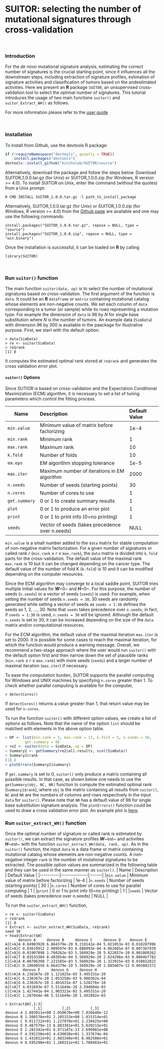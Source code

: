 # SUITOR: selecting the number of mutational signatures through cross-validation
<br/>

### Introduction
For the  _de novo_ mutational signature analysis, estimating the correct number of signatures is the crucial starting point, since it influences all the downstream steps, including extraction of signature profiles, estimation of signature activities and classification of tumors based on the andestimated activities. Here we present an **R** package `SUITOR`, an unsupervised cross-validation tool to select the optimal number of signatures. This tutorial introduces the usage of two main functions `suitor()` and `suitor_Extract_WH()` as follows.

For more information please refer to the [user guide](https://github.com/binzhulab/SUITOR/blob/master/User_Guide_SUITOR.pdf)

<br/>

### Installation
To install from Github, use the devtools R package:
```r
if (!requireNamespace("devtools", quietly = TRUE))  
	install.packages("devtools")
devtools::install_github("binzhulab/SUITOR/source")
```
Alternatively, download the package and follow the steps below. Download SUITOR_1.0.0.tar.gz (for Unix) or SUITOR_1.0.0.zip (for Windows, R version >= 4.0). To install SUITOR on Unix, enter the command (without the quotes) from a Unix prompt:
```
R CMD INSTALL SUITOR_1.0.0.tar.gz -l path_to_install_package
```
Alternatively, SUITOR_1.0.0.tar.gz (for Unix) or SUITOR_1.0.0.zip (for Windows, R version >= 4.0) from the [Github page](https://github.com/binzhulab/SUITOR) are available and one may use the following commands:
```
install.packages("SUITOR_1.0.0.tar.gz", repose = NULL, type = "source")
install.packages("SUITOR_1.0.0.zip", repose = NULL, type = "win.binary")
```
Once the installation is successful, it can be loaded on **R** by calling 
```
library(SUITOR)
```
<br/>

### Run `suitor()` function
The main function `suitor(data, op)` is to select the number of mutational signatures based on cross-validation. The first argument of the function is `data`. It could be an **R**  `dataframe` or `matrix` containing mutational catalog whose elements are non-negative counts. We set each column of `data` corresponding to a tumor (or sample) while its rows representing a mutation type. For example the dimension of `data` is 96 by _N_ for single base substitution where _N_ is the number of tumors. An example data (`SimData`) with dimension 96 by 300 is available in the paackage for illustrative purpose. 
First, we start with the default option:
```
> data(SimData)
> re <- suitor(SimData)
> re$rank
[1] 8
```
It computes the estimated optimal rank stored at `re$rank` and generates the cross validation error plot. 

#### `suitor()` Options 
Since SUTIOR is based on cross-validation and the Expectation Conditional Maximization (ECM) algorithm, it is necessary to set a list of tuning parameters which control the fitting process.

| Name   |      Description      |  Default Value |
|----------|:-------------|:------|
|`min.value` | Minimum value of matrix before factorizing | 1e-4 |
|`min.rank` | Minimum rank | 1 |
|`max.rank` | Maximum rank | 10 |
|`k.fold` | Number of folds | 10 |
|`em.eps`| EM algorithm stopping tolerance | 1e-5 |
|`max.iter` | Maximum number of iterations in EM algorithm | 2000 |
|`n.seeds` | Number of seeds (starting points) | 30 |
|`n.cores` | Number of cores to use | 1 |
|`get.summary` | 0 or 1 to create summary results | 1 |
|`plot` | 0 or 1 to produce an error plot | 1 |
|`print` | 0 or 1 to print info (0=no printing) | 1 |
|`seeds` | Vector of seeds (takes precedence over n.seeds) | NULL |

`min.value` is a small number added to the `data` matrix for stable computation of non-negative matrix factorization. For a given number of signatures or called rank _r_  (`min.rank` &le; _r_ &le; `max.rank`), the `data` matrix is divided into `k.fold` parts for the cross-validation. The default value of the maximal rank `max.rank` is 10 but it can be changed depending on the cancer type. The default value of the number of fold K (`k.fold`) is 10 and it can be modified depending on the computer resources.

Since the ECM algorithm may converge to a local saddle point, SUITOR tries multiple initial values for _**W**_~0~ and _**H**_~0~. For this purpose, the number of seeds (`n.seeds`) or a vector of seeds (`seeds`) is used. For example, when setting the number of seeds `n.seeds = 30`, 30 seeds are randomly generated while setting a vector of seeds as `seeds = 1:30` defines the seeds as 1, 2, ..., 30. Note that `seeds` takes precedence over `n.seeds`; in fact, if `seeds = 1:30` is used, `n.seeds = 30` will be ignored. Although the default `n.seeds` is set to 30, it can be increased depending on the size of the `data` matrix and/or computational resources.

For the ECM algorithm, the default value of the maximal iteration `max.iter` is set to 2000. It is possible for some cases to reach the maximal iteration, for which the function would produce a warning message. Overall, we recommend a two-stage approach where the user would  run `suitor()` with the default option first and then narrow down the set of plausible ranks (`min.rank` &le; _r_ &le; `max.rank`) with more seeds (`seeds`) and a larger number of maximal iteration (`max.iter`) if necessary.

To ease the computation burden, SUITOR supports the parallel computing for Windows and UNIX machines by specifying `n.cores` greater than 1. To check whether parallel computing is available for the computer,
```
> detectCores()
```
If `detectCores()` returns a value greater than 1, that return value may be used for `n.cores`.


To run the function `suitor()` with different option values, we create a list of options as follows. Note that the name of the option `list` should be matched with elements in the above option table.
```r
> OP <- list(min.rank = 5, max.rank = 13, k.fold = 5, n.seeds = 50, 
	     get.summary = 0)
> re2 <- suitor(data = SimData, op = OP)
> Summary2 <- getSummary(re2$all.results, ncol(SimData))
> Summary2$rank
[1] 8
> plotErrors(Summary2$summary)
```
If `get.summary` is set to 0, `suitor()` only produce a matrix containing all possible results. In that case, as shown below one needs to use the `getSummary(obj, NC, NR)` function to compute the estimated optimal rank (`Summary1$rank`), where `obj` is the matrix containing all results from `suitor()`, `NC` and `NR` are the numbers of columns and rows respectively in the input `data` for `suitor()`. Please note that `NR` has a default value of 96 for single base substitution signature analysis. The `plotErrors()` function could be used to draw a cross validation error plot. An example plot is [here](https://github.com/binzhulab/SUITOR/blob/master/plotErrors.pdf).

### Run `suitor_extract_WH()` function
Once the optimal number of signature or called rank is estimated by `suitor()`, we can extract the signature profiles  _**W**_~est~ and activities _**H**_~est~ with the function `suitor_extract_WH(data, rank, op)`. As in the `suitor()` function, the input `data` is a data frame or matrix containing mutational catalog whose elements are non-negative counts. A non-negative integer `rank` is the number of mutational signatures to be extracted. The possible option values are summarized in the following table and they can be used in the same manner as `suitor()`.
| Name   |      Description      |  Default Value |
|----------|:-------------|:------|
|`min.value` | Minimum value of matrix before factorizing | 1e-4 |
|`n.seeds` | Number of seeds (starting points) | 30 |
|`n.cores` | Number of cores to use for parallel computing | 1 |
|`print` | 0 or 1 to print info (0=no printing) | 1 |
|`seeds` | Vector of seeds (takes precedence over n.seeds) | NULL |

To run the `suitor_extract_WH()` function, 
```
> re <- suitor(SimData)
> re$rank
[1] 8
> Extract <- suitor_extract_WH(SimData, re$rank)
seed 30
> head(Extract$W)
	  denovo A     denovo B     denovo C     denovo D    denovo E
A[C>A]A 0.04983920 6.864379e-20 9.210142e-04 5.021053e-03 0.010287996
A[C>A]C 0.03619912 2.909597e-03 6.688993e-04 4.062685e-07 0.007367939
A[C>A]G 0.01907898 1.760262e-03 5.568929e-20 5.822657e-20 0.001869262
A[C>A]T 0.03533304 8.483854e-04 5.568929e-20 2.024296e-03 0.008467782
C[C>A]A 0.08706398 7.221585e-03 5.568929e-20 1.323915e-03 0.010022022
C[C>A]C 0.10698556 6.864379e-20 5.568929e-20 2.885607e-12 0.003802372
	    denovo F     denovo G     denovo H
A[C>A]A 6.236367e-20 1.121825e-03 5.495331e-20
A[C>A]C 6.236367e-20 1.053258e-03 9.980362e-04
A[C>A]G 6.236367e-20 2.401631e-07 1.528276e-10
A[C>A]T 4.031693e-07 5.511649e-20 2.594604e-03
C[C>A]A 1.427441e-04 1.903321e-03 5.495331e-20
C[C>A]C 1.287044e-06 5.511649e-20 1.492892e-03

> Extract$H[,1:3]
	         [,1]         [,2]         [,3]
denovo A 2.803011e+00 2.050670e+00 7.926640e-12
denovo B 1.508570e+01 2.105153e+00 1.815314e+01
denovo C 9.011722e+01 1.227970e+01 2.238425e+00
denovo D 8.467579e-13 6.883381e+01 5.620215e+01
denovo E 2.281342e+01 6.971187e-13 2.699901e+00
denovo F 4.592150e+01 4.630038e+01 1.337674e-04
denovo G 1.431012e+01 2.083340e+01 8.982586e+01
denovo H 8.595290e+01 1.260151e+01 1.788483e+01
```
